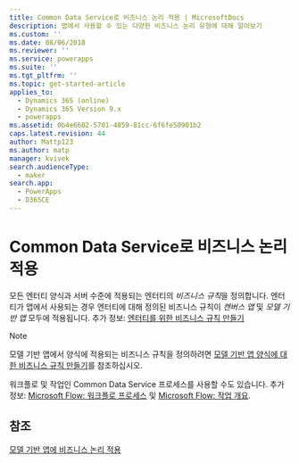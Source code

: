 ```yaml
---
title: Common Data Service로 비즈니스 논리 적용 | MicrosoftDocs
description: 앱에서 사용할 수 있는 다양한 비즈니스 논리 유형에 대해 알아보기
ms.custom: ''
ms.date: 08/06/2018
ms.reviewer: ''
ms.service: powerapps
ms.suite: ''
ms.tgt_pltfrm: ''
ms.topic: get-started-article
applies_to:
  - Dynamics 365 (online)
  - Dynamics 365 Version 9.x
  - powerapps
ms.assetid: 0b4e6602-5701-4859-81cc-6f6fe50901b2
caps.latest.revision: 44
author: Mattp123
ms.author: matp
manager: kvivek
search.audienceType:
  - maker
search.app:
  - PowerApps
  - D365CE
---
```

# <a name="apply-business-logic-in-common-data-service"></a>Common Data Service로 비즈니스 논리 적용

모든 엔터티 양식과 서버 수준에 적용되는 엔터티의 *비즈니스 규칙*을 정의합니다. 엔터티가 앱에서 사용되는 경우 엔터티에 대해 정의된 비즈니스 규칙이 *캔버스 앱* 및 *모델 기반 앱* 모두에 적용됩니다. 추가 정보: [엔터티를 위한 비즈니스 규칙 만들기](data-platform-create-business-rule.md)

> [!NOTE]
> 모델 기반 앱에서 양식에 적용되는 비즈니스 규칙을 정의하려면 [모델 기반 앱 양식에 대한 비즈니스 규칙 만들기](../model-driven-apps/create-business-rules-recommendations-apply-logic-form.md)를 참조하십시오.

워크플로 및 작업인 Common Data Service 프로세스를 사용할 수도 있습니다. 추가 정보: [Microsoft Flow: 워크플로 프로세스](/flow/workflow-processes) 및 [Microsoft Flow: 작업 개요](/flow/actions).

## <a name="see-also"></a>참조

[모델 기반 앱에 비즈니스 논리 적용](../model-driven-apps/guide-staff-through-common-tasks-processes.md)
